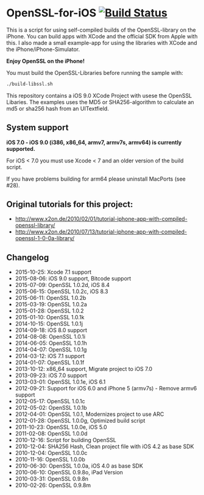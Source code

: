 # OpenSSL-for-iOS [![Build Status](https://travis-ci.org/x2on/OpenSSL-for-iPhone.png)](https://travis-ci.org/x2on/OpenSSL-for-iPhone)

This is a script for using self-compiled builds of the OpenSSL-library on the iPhone. You can build apps with XCode and the official SDK from Apple with this. I also made a small example-app for using the libraries with XCode and the iPhone/iPhone-Simulator.

**Enjoy OpenSSL on the iPhone!**

You must build the OpenSSL-Libraries before running the sample with:
```bash
./build-libssl.sh
```

This repository contains a iOS 9.0 XCode Project with usese the OpenSSL Libaries. The examples uses the MD5 or SHA256-algorithm to calculate an md5 or sha256 hash from an UITextfield.

## System support
**iOS 7.0 - iOS 9.0 (i386, x86_64, armv7, armv7s, armv64) is currently supported.**

For iOS < 7.0 you must use Xcode < 7 and an older version of the build script.

If you have problems building for arm64 please uninstall MacPorts (see #28).

## Original tutorials for this project:
* <http://www.x2on.de/2010/02/01/tutorial-iphone-app-with-compiled-openssl-library/>
* <http://www.x2on.de/2010/07/13/tutorial-iphone-app-with-compiled-openssl-1-0-0a-library/>

## Changelog
* 2015-10-25: Xcode 7.1 support
* 2015-08-06: iOS 9.0 support, Bitcode support
* 2015-07-09: OpenSSL 1.0.2d, iOS 8.4
* 2015-06-15: OpenSSL 1.0.2c, iOS 8.3
* 2015-06-11: OpenSSL 1.0.2b
* 2015-03-19: OpenSSL 1.0.2a
* 2015-01-28: OpenSSL 1.0.2
* 2015-01-10: OpenSSL 1.0.1k
* 2014-10-15: OpenSSL 1.0.1j
* 2014-09-18: iOS 8.0 support
* 2014-08-08: OpenSSL 1.0.1i
* 2014-06-05: OpenSSL 1.0.1h
* 2014-04-07: OpenSSL 1.0.1g
* 2014-03-12: iOS 7.1 support
* 2014-01-07: OpenSSL 1.0.1f
* 2013-10-12: x86_64 support, Migrate project to iOS 7.0
* 2013-09-23: iOS 7.0 support
* 2013-03-01: OpenSSL 1.0.1e, iOS 6.1
* 2012-09-21: Support for iOS 6.0 and iPhone 5 (armv7s) - Remove armv6 support
* 2012-05-17: OpenSSL 1.0.1c
* 2012-05-02: OpenSSL 1.0.1b
* 2012-04-01: OpenSSL 1.0.1, Modernizes project to use ARC
* 2012-01-28: OpenSSL 1.0.0g, Optimized build script
* 2011-10-23: OpenSSL 1.0.0e, iOS 5.0
* 2011-02-08: OpenSSL 1.0.0d
* 2010-12-16: Script for building OpenSSL
* 2010-12-04: SHA256 Hash, Clean project file with iOS 4.2 as base SDK
* 2010-12-04: OpenSSL 1.0.0c
* 2010-11-16: OpenSSL 1.0.0b
* 2010-06-30: OpenSSL 1.0.0a, iOS 4.0 as base SDK
* 2010-06-10: OpenSSL 0.9.8o, iPad Version
* 2010-03-31: OpenSSL 0.9.8n
* 2010-02-26: OpenSSL 0.9.8m
